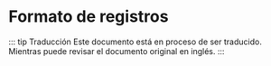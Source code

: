 # Formato de registros

::: tip Traducción
Este documento está en proceso de ser traducido. Mientras puede revisar el documento original en inglés.
:::